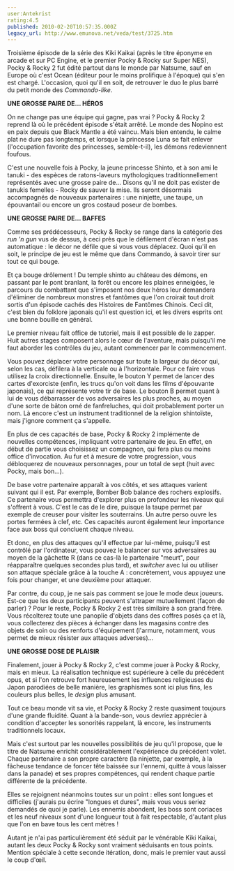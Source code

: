 ```yaml
---
user:Antekrist
rating:4.5
published: 2010-02-20T10:57:35.000Z
legacy_url: http://www.emunova.net/veda/test/3725.htm
---
```

Troisième épisode de la série des Kiki Kaikai (après le titre éponyme en arcade et sur PC Engine, et le premier Pocky & Rocky sur Super NES), Pocky & Rocky 2 fut édité partout dans le monde par Natsume, sauf en Europe où c'est Ocean (éditeur pour le moins prolifique à l'époque) qui s'en est chargé. L'occasion, quoi qu'il en soit, de retrouver le duo le plus barré du petit monde des _Commando-like_.  

  

**UNE GROSSE PAIRE DE... HÉROS**  

On ne change pas une équipe qui gagne, pas vrai ? Pocky & Rocky 2 reprend là où le précédent épisode s'était arrêté. Le monde des Nopino est en paix depuis que Black Mantle a été vaincu. Mais bien entendu, le calme plat ne dure pas longtemps, et lorsque la princesse Luna se fait enlever (l'occupation favorite des princesses, semble-t-il), les démons redeviennent foufous.  

C'est une nouvelle fois à Pocky, la jeune princesse Shinto, et à son ami le tanuki - des espèces de ratons-laveurs mythologiques traditionnellement représentés avec une grosse paire de... Disons qu'il ne doit pas exister de tanukis femelles - Rocky de sauver la mise. Ils seront désormais accompagnés de nouveaux partenaires : une ninjette, une taupe, un épouvantail ou encore un gros costaud poseur de bombes.  

  

**UNE GROSSE PAIRE DE... BAFFES**  

Comme ses prédécesseurs, Pocky & Rocky se range dans la catégorie des _run 'n gun_ vus de dessus, à ceci près que le défilement d'écran n'est pas automatique : le décor ne défile que si vous vous déplacez. Quoi qu'il en soit, le principe de jeu est le même que dans Commando, à savoir tirer sur tout ce qui bouge.  

Et ça bouge drôlement ! Du temple shinto au château des démons, en passant par le pont branlant, la forêt ou encore les plaines enneigées, le parcours du combattant que s'imposent nos deux héros leur demandera d'éliminer de nombreux monstres et fantômes que l'on croirait tout droit sortis d'un épisode cachés des Histoires de Fantômes Chinois. Ceci dit, c'est bien du folklore japonais qu'il est question ici, et les divers esprits ont une bonne bouille en général.  

Le premier niveau fait office de tutoriel, mais il est possible de le zapper. Huit autres stages composent alors le cœur de l'aventure, mais puisqu'il me faut aborder les contrôles du jeu, autant commencer par le commencement.  

Vous pouvez déplacer votre personnage sur toute la largeur du décor qui, selon les cas, défilera à la verticale ou à l'horizontale. Pour ce faire vous utilisez la croix directionnelle. Ensuite, le bouton Y permet de lancer des cartes d'exorciste (enfin, les trucs qu'on voit dans les films d'épouvante japonais), ce qui représente votre tir de base. Le bouton B permet quant à lui de vous débarrasser de vos adversaires les plus proches, au moyen d'une sorte de bâton orné de fanfreluches, qui doit probablement porter un nom. Là encore c'est un instrument traditionnel de la religion shintoïste, mais j'ignore comment ça s'appelle.  

En plus de ces capacités de base, Pocky & Rocky 2 implémente de nouvelles compétences, impliquant votre partenaire de jeu. En effet, en début de partie vous choisissez un compagnon, qui fera plus ou moins office d'invocation. Au fur et à mesure de votre progression, vous débloquerez de nouveaux personnages, pour un total de sept (huit avec Pocky, mais bon...).  

De base votre partenaire apparaît à vos côtés, et ses attaques varient suivant qui il est. Par exemple, Bomber Bob balance des rochers explosifs. Ce partenaire vous permettra d'explorer plus en profondeur les niveaux qui s'offrent à vous. C'est le cas de le dire, puisque la taupe permet par exemple de creuser pour visiter les souterrains. Un autre perso ouvre les portes fermées à clef, etc. Ces capacités auront également leur importance face aux boss qui concluent chaque niveau.  

Et donc, en plus des attaques qu'il effectue par lui-même, puisqu'il est contrôlé par l'ordinateur, vous pouvez le balancer sur vos adversaires au moyen de la gâchette R (dans ce cas-là le partenaire "meurt", pour réapparaître quelques secondes plus tard), et _switcher_ avec lui ou utiliser son attaque spéciale grâce à la touche A : concrètement, vous appuyez une fois pour changer, et une deuxième pour attaquer.  

Par contre, du coup, je ne sais pas comment se joue le mode deux joueurs. Est-ce que les deux participants peuvent s'attraper mutuellement (façon de parler) ? Pour le reste, Pocky & Rocky 2 est très similaire à son grand frère. Vous récolterez toute une panoplie d'objets dans des coffres posés ça et là, vous collecterez des pièces à échanger dans les magasins contre des objets de soin ou des renforts d'équipement (l'armure, notamment, vous permet de mieux résister aux attaques adverses)...  

  

**UNE GROSSE DOSE DE PLAISIR**  

Finalement, jouer à Pocky & Rocky 2, c'est comme jouer à Pocky & Rocky, mais en mieux. La réalisation technique est supérieure à celle du précédent opus, et si l'on retrouve fort heureusement les influences religieuses du Japon parodiées de belle manière, les graphismes sont ici plus fins, les couleurs plus belles, le _design_ plus amusant.  

Tout ce beau monde vit sa vie, et Pocky & Rocky 2 reste quasiment toujours d'une grande fluidité. Quant à la bande-son, vous devriez apprécier à condition d'accepter les sonorités rappelant, là encore, les instruments traditionnels locaux.  

Mais c'est surtout par les nouvelles possibilités de jeu qu'il propose, que le titre de Natsume enrichit considérablement l'expérience du précédent volet. Chaque partenaire a son propre caractère (la ninjette, par exemple, à la fâcheuse tendance de foncer tête baissée sur l'ennemi, quitte à vous laisser dans la panade) et ses propres compétences, qui rendent chaque partie différente de la précédente.  

Elles se rejoignent néanmoins toutes sur un point : elles sont longues et difficiles (j'aurais pu écrire "longues et dures", mais vous vous seriez demandés de quoi je parle). Les ennemis abondent, les boss sont coriaces et les neuf niveaux sont d'une longueur tout à fait respectable, d'autant plus que l'on en bave tous les cent mètres !  

Autant je n'ai pas particulièrement été séduit par le vénérable Kiki Kaikai, autant les deux Pocky & Rocky sont vraiment séduisants en tous points. Mention spéciale à cette seconde itération, donc, mais le premier vaut aussi le coup d'œil.
